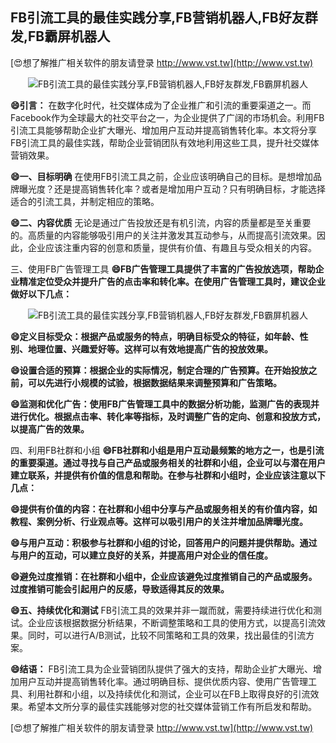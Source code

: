 ## **FB引流工具的最佳实践分享,FB营销机器人,FB好友群发,FB霸屏机器人**

[😍想了解推广相关软件的朋友请登录 http://www.vst.tw](http://www.vst.tw)

 <center><img src="https://vst.tw/MP4/tuiguang/png/7.png" alt="FB引流工具的最佳实践分享,FB营销机器人,FB好友群发,FB霸屏机器人"></center>

**😄引言：**
在数字化时代，社交媒体成为了企业推广和引流的重要渠道之一。而Facebook作为全球最大的社交平台之一，为企业提供了广阔的市场机会。利用FB引流工具能够帮助企业扩大曝光、增加用户互动并提高销售转化率。本文将分享FB引流工具的最佳实践，帮助企业营销团队有效地利用这些工具，提升社交媒体营销效果。

**😄一、目标明确**
在使用FB引流工具之前，企业应该明确自己的目标。是想增加品牌曝光度？还是提高销售转化率？或者是增加用户互动？只有明确目标，才能选择适合的引流工具，并制定相应的策略。

**😄二、内容优质**
无论是通过广告投放还是有机引流，内容的质量都是至关重要的。高质量的内容能够吸引用户的关注并激发其互动参与，从而提高引流效果。因此，企业应该注重内容的创意和质量，提供有价值、有趣且与受众相关的内容。

三、使用FB广告管理工具
**😄FB广告管理工具提供了丰富的广告投放选项，帮助企业精准定位受众并提升广告的点击率和转化率。在使用广告管理工具时，建议企业做好以下几点：**

 <center><img src="https://vst.tw/MP4/tuiguang/png/7.png" alt="FB引流工具的最佳实践分享,FB营销机器人,FB好友群发,FB霸屏机器人"></center>

**😄定义目标受众：根据产品或服务的特点，明确目标受众的特征，如年龄、性别、地理位置、兴趣爱好等。这样可以有效地提高广告的投放效果。**

**😄设置合适的预算：根据企业的实际情况，制定合理的广告预算。在开始投放之前，可以先进行小规模的试验，根据数据结果来调整预算和广告策略。**

**😄监测和优化广告：使用FB广告管理工具中的数据分析功能，监测广告的表现并进行优化。根据点击率、转化率等指标，及时调整广告的定向、创意和投放方式，以提高广告的效果。**

四、利用FB社群和小组
**😄FB社群和小组是用户互动最频繁的地方之一，也是引流的重要渠道。通过寻找与自己产品或服务相关的社群和小组，企业可以与潜在用户建立联系，并提供有价值的信息和帮助。在参与社群和小组时，企业应该注意以下几点：**

**😄提供有价值的内容：在社群和小组中分享与产品或服务相关的有价值内容，如教程、案例分析、行业观点等。这样可以吸引用户的关注并增加品牌曝光度。**

**😄与用户互动：积极参与社群和小组的讨论，回答用户的问题并提供帮助。通过与用户的互动，可以建立良好的关系，并提高用户对企业的信任度。**

**😄避免过度推销：在社群和小组中，企业应该避免过度推销自己的产品或服务。过度推销可能会引起用户的反感，导致适得其反的效果。**

**😄五、持续优化和测试**
FB引流工具的效果并非一蹴而就，需要持续进行优化和测试。企业应该根据数据分析结果，不断调整策略和工具的使用方式，以提高引流效果。同时，可以进行A/B测试，比较不同策略和工具的效果，找出最佳的引流方案。

**😄结语：**
FB引流工具为企业营销团队提供了强大的支持，帮助企业扩大曝光、增加用户互动并提高销售转化率。通过明确目标、提供优质内容、使用广告管理工具、利用社群和小组，以及持续优化和测试，企业可以在FB上取得良好的引流效果。希望本文所分享的最佳实践能够对您的社交媒体营销工作有所启发和帮助。

[😍想了解推广相关软件的朋友请登录 http://www.vst.tw](http://www.vst.tw)



